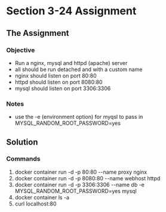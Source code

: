 # Section 3-24 Assignment

## The Assignment

### Objective

- Run a nginx, mysql and httpd (apache) server
- all should be run detached and with a custom name
- nginx should listen on port 80:80
- httpd should listen on port 8080:80
- mysql should listen on port 3306:3306

### Notes

- use the -e (environment option) for myqsl to pass in MYSQL_RANDOM_ROOT_PASSWORD=yes

## Solution

### Commands

1. docker container run -d -p 80:80 --name proxy nginx
1. docker container run -d -p 8080:80 --name webhost httpd
1. docker container run -d -p 3306:3306 --name db -e MYSQL_RANDOM_ROOT_PASSWORD=yes mysql
1. docker container ls -a
1. curl localhost:80
